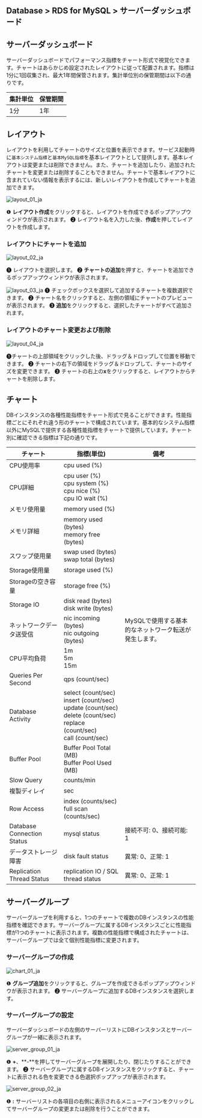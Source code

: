 ## Database > RDS for MySQL > サーバーダッシュボード

## サーバーダッシュボード

サーバーダッシュボードでパフォーマンス指標をチャート形式で視覚化できます。チャートはあらかじめ設定されたレイアウトに従って配置されます。指標は1分に1回収集され、最大1年間保管されます。集計単位別の保管期間は以下の通りです。

| 集計単位 | 保管期間 |
|------|------|
| 1分   | 1年   |

## レイアウト

レイアウトを利用してチャートのサイズと位置を表示できます。サービス起動時に`基本システム指標`と`基本MySQL指標`を基本レイアウトとして提供します。基本レイアウトは変更または削除できません。また、チャートを追加したり、追加されたチャートを変更または削除することもできません。チャートで基本レイアウトに含まれていない情報を表示するには、新しいレイアウトを作成してチャートを追加できます。

![layout_01_ja](https://static.toastoven.net/prod_rds/mysql/23.04.11/layout_01_ja.png)

❶ **レイアウト作成**をクリックすると、レイアウトを作成できるポップアップウィンドウが表示されます。
❷ レイアウト名を入力した後、**作成**を押してレイアウトを作成します。

### レイアウトにチャートを追加

![layout_02_ja](https://static.toastoven.net/prod_rds/mysql/23.04.11/layout_02_ja.png)

❶ レイアウトを選択します。
❷ **チャートの追加**を押すと、チャートを追加できるポップアップウィンドウが表示されます。

![layout_03_ja](https://static.toastoven.net/prod_rds/mysql/23.04.11/layout_03_ja.png)
❶ チェックボックスを選択して追加するチャートを複数選択できます。
❷ チャート名をクリックすると、左側の領域にチャートのプレビューが表示されます。
❸ **追加**をクリックすると、選択したチャートがすべて追加されます。

### レイアウトのチャート変更および削除

![layout_04_ja](https://static.toastoven.net/prod_rds/mysql/23.04.11/layout_04_ja.png)

❶チャートの上部領域をクリックした後、ドラッグ＆ドロップして位置を移動できます。
❷ チャートの右下の領域をドラッグ＆ドロップして、チャートのサイズを変更できます。
❸ チャートの右上の**x**をクリックすると、レイアウトからチャートを削除します。

## チャート

DBインスタンスの各種性能指標をチャート形式で見ることができます。性能指標ごとにそれぞれ違う形のチャートで構成されています。基本的なシステム指標以外にMySQLで提供する各種性能指標をチャートで提供しています。チャート別に確認できる指標は下記の通りです。

| チャート                       | 指標(単位)                                                                                                                               | 備考                                            |
|----------------------------|--------------------------------------------------------------------------------------------------------------------------------------|-----------------------------------------------|
| CPU使用率                     | cpu used (%)                                                                                                                         |                                               |
| CPU詳細                      | cpu user (%)<br/>cpu system (%)<br/>cpu nice (%)<br/>cpu IO wait (%)                                                                 |                                               |
| メモリ使用量                     | memory used (%)                                                                                                                      |                                               |
| メモリ詳細                      | memory used (bytes)<br/>memory free (bytes)                                                                                          |                                               |
| スワップ使用量                    | swap used (bytes)<br> swap total (bytes)                                                                                             |                                               |
| Storage使用量                 | storage used (%)                                                                                                                     |                                               |
| Storageの空き容量               | storage free (%)                                                                                                                     |                                               |
| Storage IO                 | disk read (bytes)<br> disk write (bytes)                                                                                             |                                               |
| ネットワークデータ送受信               | nic incoming (bytes)<br> nic outgoing (bytes)                                                                                        | MySQLで使用する基本的なネットワーク転送が発生します。 |
| CPU平均負荷                    | 1m<br/>5m<br/>15m                                                                                                                    |                                               |
| Queries Per Second         | qps (count/sec)                                                                                                                      |                                               |
| Database Activity          | select (count/sec)<br/>insert (count/sec)<br/>update (count/sec)<br/>delete (count/sec)<br/>replace (count/sec)<br/>call (count/sec) |                                               |
| Buffer Pool                | Buffer Pool Total (MB)<br/>Buffer Pool Used (MB)                                                                                     |                                               |
| Slow Query                 | counts/min                                                                                                                           |                                               |
| 複製ディレイ                     | sec                                                                                                                                  |                                               |
| Row Access                 | index (counts/sec)<br/>full scan (counts/sec)                                                                                        |                                               |
| Database Connection Status | mysql status                                                                                                          | 接続不可: 0、接続可能: 1                               |
| データストレージ障害                 | disk fault status                                                                                                                    | 異常: 0、正常: 1                                   |
| Replication Thread Status  | replication IO / SQL thread status                                                                                                   | 異常: 0、正常: 1                                   |

## サーバーグループ

サーバーグループを利用すると、1つのチャートで複数のDBインスタンスの性能指標を確認できます。サーバーグループに属するDBインスタンスごとに性能指標が1つのチャートに表示されます。複数の性能指標で構成されたチャートは、サーバーグループでは全て個別性能指標に変更されます。

### サーバーグループの作成

![chart_01_ja](https://static.toastoven.net/prod_rds/mysql/23.04.11/chart_01_ja.png)

❶ **グループ追加**をクリックすると、グループを作成できるポップアップウィンドウが表示されます。
❷ サーバーグループに追加するDBインスタンスを選択します。

### サーバーグループの設定

サーバーダッシュボードの左側のサーバーリストにDBインスタンスとサーバーグループが一緒に表示されます。

![server_group_01_ja](https://static.toastoven.net/prod_rds/mysql/23.04.11/server_group_01_ja.png)

❶ **+**、**-**を押してサーバーグループを展開したり、閉じたりすることができます。
❷ サーバーグループに属するDBインスタンスをクリックすると、チャートに表示される色を変更できる色選択ポップアップが表示されます。

![server_group_02_ja](https://static.toastoven.net/prod_rds/mysql/23.04.11/server_group_02_ja.png)

❶ **:** サーバーリストの各項目の右側に表示されるメニューアイコンをクリックしてサーバーグループの変更または削除を行うことができます。
